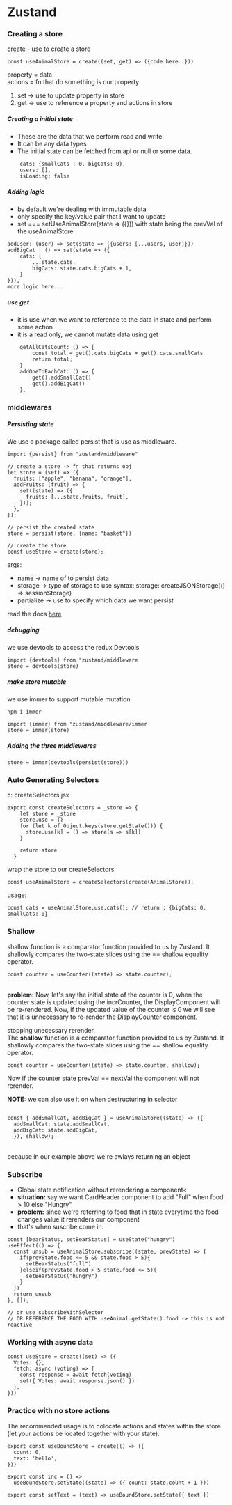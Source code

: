 # Zustand

### Creating a store

create - use to create a store

```React
const useAnimalStore = create((set, get) => ({code here..}))
```

property = data <br>
actions = fn that do something is our property

1. set -> use to update property in store
2. get -> use to reference a property and actions in store

##### Creating a initial state

- These are the data that we perform read and write.
- It can be any data types
- The initial state can be fetched from api or null or some data.

```React
    cats: {smallCats : 0, bigCats: 0},
    users: [],
    isLoading: false
```

##### Adding logic

- by default we're dealing with immutable data
- only specify the key/value pair that I want to update
- set === setUseAnimalStore(state => ({})) with state being the prevVal of the useAnimalStore

```React
addUser: (user) => set(state => ({users: [...users, user]}))
addBigCat : () => set(state => ({
    cats: {
        ...state.cats,
        bigCats: state.cats.bigCats + 1,
    }
})),
more logic here...
```

##### use get

- it is use when we want to reference to the data in state and perform some action
- it is a read only, we cannot mutate data using get

```React
    getAllCatsCount: () => {
        const total = get().cats.bigCats + get().cats.smallCats
        return total;
    }
    addOneToEachCat: () => {
        get().addSmallCat()
        get().addBigCat()
    },
```

### middlewares

##### Persisting state

We use a package called persist that is use as middleware.

```React
import {persist} from "zustand/middleware"

// create a store -> fn that returns obj
let store = (set) => ({
  fruits: ["apple", "banana", "orange"],
  addFruits: (fruit) => {
    set((state) => ({
      fruits: [...state.fruits, fruit],
    }));
  },
});

// persist the created state
store = persist(store, {name: "basket"})

// create the store
const useStore = create(store);
```

args: <br>

- name -> name of to persist data
- storage -> type of storage to use
  syntax: storage: createJSONStorage(() => sessionStorage)
- partialize -> use to specify which data we want persist

read the docs <a href="https://docs.pmnd.rs/zustand/integrations/persisting-store-data#partialize">here</a>

##### debugging

we use devtools to access the redux Devtools

```React
import {devtools} from "zustand/middleware
store = devtools(store)
```

##### make store mutable

we use immer to support mutable mutation

```Terminal
npm i immer
```

```React
import {immer} from "zustand/middleware/immer
store = immer(store)
```

##### Adding the three middlewares

```React
store = immer(devtools(persist(store)))
```

### Auto Generating Selectors

c: createSelectors.jsx

```React
export const createSelectors = _store => {
    let store = _store
    store.use = {}
    for (let k of Object.keys(store.getState())) {
      store.use[k] = () => store(s => s[k])
    }

    return store
  }
```

wrap the store to our createSelectors

```React
const useAnimalStore = createSelectors(create(AnimalStore));
```

usage:

```React
const cats = useAnimalStore.use.cats(); // return : {bigCats: 0, smallCats: 0}
```

### Shallow

shallow function is a comparator function provided to us by Zustand. It shallowly compares the two-state slices using the == shallow equality operator.

```React
const counter = useCounter((state) => state.counter);
```

<br><b>problem:</b> Now, let's say the initial state of the counter is 0, when the counter state is updated using the incrCounter, the DisplayComponent will be re-rendered. Now, if the updated value of the counter is 0 we will see that it is unnecessary to re-render the DisplayCounter component.

stopping unecessary rerender.
<br>The <b>shallow</b> function is a comparator function provided to us by Zustand. It shallowly compares the two-state slices using the == shallow equality operator.

```React
const counter = useCounter((state) => state.counter, shallow);
```

Now if the counter state prevVal == nextVal the component will not rerender.
<br>

<b>NOTE:</b> we can also use it on when destructuring in selector

```React

const { addSmallCat, addBigCat } = useAnimalStore((state) => ({
  addSmallCat: state.addSmallCat,
  addBigCat: state.addBigCat,
  }), shallow);
```

<br>
because in our example above we're awlays returning an object

### Subscribe

- Global state notification without rerendering a component<
- <b>situation:</b> say we want CardHeader component to add "Full" when food > 10 else "Hungry"
- <b>problem:</b> since we're referring to food that in state everytime the food changes value it rerenders our component
- that's when suscribe come in.

```React
const [bearStatus, setBearStatus] = useState("hungry")
useEffect(() => {
  const unsub = useAnimalStore.subscribe((state, prevState) => {
    if(prevState.food <= 5 && state.food > 5){
      setBearStatus("full")
    }elseif(prevState.food > 5 state.food <= 5){
      setBearStatus("hungry")
    }
  })
  return unsub
}, []);

// or use subscribeWithSelector
// OR REFERENCE THE FOOD WITH useAnimal.getState().food -> this is not reactive
```

### Working with async data

```React
const useStore = create((set) => ({
  Votes: {},
  fetch: async (voting) => {
    const response = await fetch(voting)
    set({ Votes: await response.json() })
  },
}))
```

### Practice with no store actions
The recommended usage is to colocate actions and states within the store (let your actions be located together with your state).

```React
export const useBoundStore = create(() => ({
  count: 0,
  text: 'hello',
}))

export const inc = () =>
  useBoundStore.setState((state) => ({ count: state.count + 1 }))

export const setText = (text) => useBoundStore.setState({ text })
```